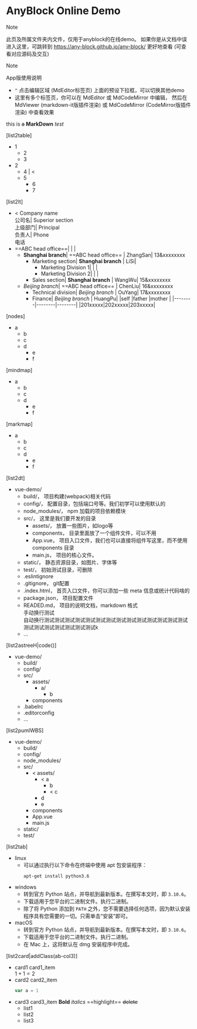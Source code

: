 # AnyBlock Online Demo

> [!note]
> 此页及所属文件夹内文件，仅用于anyblock的在线demo。
> 如果你是从文档中误进入这里，可跳转到 https://any-block.github.io/any-block/ 更好地查看 (可查看对应源码及交互)

> [!note]
> App版使用说明
> 
> - `^` 点击编辑区域 (MdEditor标签页) 上面的预设下拉框，可以切换其他demo
> - 这里有多个标签页，你可以在 MdEditor 或 MdCodeMirror 中编辑，
>   然后在 MdViewer (markdown-it版插件渲染) 或
>   MdCodeMirror (CodeMirror版插件渲染) 中查看效果

this is ~~a~~ **MarkDown** *test*

[list2table]

- 1
  - 2
  - 3
- 2
  - 4 | <
  - 5
    - 6
    - 7

[list2lt]

- < Company name<br>公司名| Superior section<br>上级部门| Principal<br>负责人| Phone<br>电话
- ==ABC head office==| | | 
  - **Shanghai branch**| ==ABC head office==  | ZhangSan| 13&xxxxxxxx
    - Marketing section| **Shanghai branch** | LiSi| 
      - Marketing Division 1| | | 
      - Marketing Division 2| | | 
    - Sales section| **Shanghai branch** | WangWu| 15&xxxxxxxx
  - *Beijing branch*| ==ABC head office==  | ChenLiu| 16&xxxxxxxx
    - Technical division| *Beijing branch* | OuYang| 17&xxxxxxxx
    - Finance| *Beijing branch* | HuangPu| 
      |self    |father  |mother  |
      |--------|--------|--------|
      |201xxxxx|202xxxxx|203xxxxx|

[nodes]

- a
  - b
  - c
  - d
    - e
    - f

[mindmap]

- a
  - b
  - c
  - d
    - e
    - f

[markmap]

- a
  - b
  - c
  - d
    - e
    - f

[list2dt]

- vue-demo/
  - build/， 项目构建(webpack)相关代码
  - config/， 配置目录，包括端口号等。我们初学可以使用默认的
  - node_modules/， npm 加载的项目依赖模块
  - src/， 这里是我们要开发的目录
    - assets/， 放置一些图片，如logo等
    - components， 目录里面放了一个组件文件，可以不用
    - App.vue， 项目入口文件，我们也可以直接将组件写这里，而不使用 components 目录
    - main.js， 项目的核心文件。
  - static/， 静态资源目录，如图片、字体等
  - test/， 初始测试目录，可删除
  - .eslintignore
  - .gitignore， git配置
  - .index.html， 首页入口文件，你可以添加一些 meta 信息或统计代码啥的
  - package.json， 项目配置文件
  - READED.md， 项目的说明文档，markdown 格式<br>手动换行测试<br>自动换行测试测试测试测试测试测试测试测试测试测试测试测试测试测试测试测试测试测试测试测试测试k
  - ...

[list2astreeH|code()]

- vue-demo/
	- build/
	- config/
	- src/
		- assets/
			- a/
				- b
		- components
	- .babelrc
	- .editorconfig
	- ...

[list2pumlWBS]

- vue-demo/
  - build/
  - config/
  - node_modules/
  - src/
    - < assets/
      - < a
        - b
        - < c
      - d
      - e
    - components
    - App.vue
    - main.js
  - static/
  - test/

[list2tab]

- linux
  - 可以通过执行以下命令在终端中使用 apt 包安装程序：
    ```shell
    apt-get install python3.6
    ```
- windows
  - 转到官方 Python 站点，并导航到最新版本。在撰写本文时，即 `3.10.6`。
  - 下载适用于您平台的二进制文件。执行二进制。
  - 除了将 Python 添加到 `PATH` 之外，您不需要选择任何选项，因为默认安装程序具有您需要的一切。只需单击“安装”即可。
- macOS
  - 转到官方 Python 站点，并导航到最新版本。在撰写本文时，即 `3.10.6`。
  - 下载适用于您平台的二进制文件。执行二进制。
  - 在 Mac 上，这将默认在 dmg 安装程序中完成。

[list2card|addClass(ab-col3)]

- card1
  card1_item<br>$1+1=2$
- card2
  card2_item
  ```js
  var a = 1
  ```
- card3
  card3_item
  **Bold** *italics* ==highlight== ~~delete~~
  - list1
  - list2
  - list3
